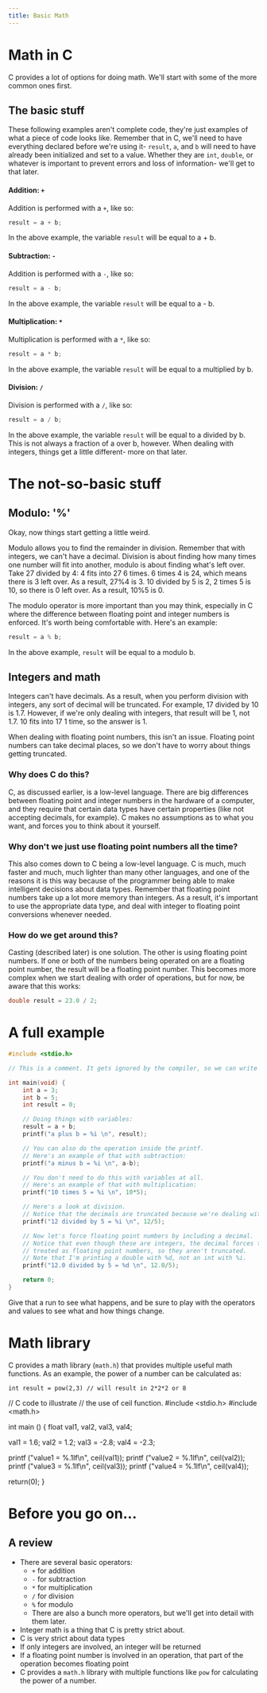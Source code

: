 ```yaml
---
title: Basic Math
---
```

# Math in C
C provides a lot of options for doing math. We'll start with some of the more common ones first.

## The basic stuff
These following examples aren't complete code, they're just examples of what a piece of code looks like. Remember that in C, we'll need to have everything declared before we're using it- `result`, `a`, and `b` will need to have already been initialized and set to a value. Whether they are `int`, `double`, or whatever is important to prevent errors and loss of information- we'll get to that later.

#### Addition: `+`
Addition is performed with a `+`, like so:
```C
result = a + b;
```
In the above example, the variable `result` will be equal to a + b.

#### Subtraction: `-`
Addition is performed with a `-`, like so:
```C
result = a - b;
```
In the above example, the variable `result` will be equal to a - b.

#### Multiplication: `*`
Multiplication is performed with a `*`, like so:
```C
result = a * b;
```
In the above example, the variable `result` will be equal to a multiplied by b.

#### Division: `/`
Division is performed with a `/`, like so:
```C
result = a / b;
```
In the above example, the variable `result` will be equal to a divided by b. This is not always a fraction of a over b, however. When dealing with integers, things get a little different- more on that later.

# The not-so-basic stuff
## Modulo: '%'
Okay, now things start getting a little weird.

Modulo allows you to find the remainder in division. Remember that with integers, we can't have a decimal. Division is about finding how many times one number will fit into another, modulo is about finding what's left over. Take 27 divided by 4: 4 fits into 27 6 times. 6 times 4 is 24, which means there is 3 left over. As a result, 27%4 is 3. 10 divided by 5 is 2, 2 times 5 is 10, so there is 0 left over. As a result, 10%5 is 0.

The modulo operator is more important than you may think, especially in C where the difference between floating point and integer numbers is enforced. It's worth being comfortable with. Here's an example:
```C
result = a % b;
```
In the above example, `result` will be equal to a modulo b.

## Integers and math
Integers can't have decimals. As a result, when you perform division with integers, any sort of decimal will be truncated. For example, 17 divided by 10 is 1.7. However, if we're only dealing with integers, that result will be 1, not 1.7. 10 fits into 17 1 time, so the answer is 1.

When dealing with floating point numbers, this isn't an issue. Floating point numbers can take decimal places, so we don't have to worry about things getting truncated.

### Why does C do this?
C, as discussed earlier, is a low-level language. There are big differences between floating point and integer numbers in the hardware of a computer, and they require that certain data types have certain properties (like not accepting decimals, for example). C makes no assumptions as to what you want, and forces you to think about it yourself.

### Why don't we just use floating point numbers all the time?
This also comes down to C being a low-level language. C is much, much faster and much, much lighter than many other languages, and one of the reasons it is this way because of the programmer being able to make intelligent decisions about data types. Remember that floating point numbers take up a lot more memory than integers. As a result, it's important to use the appropriate data type, and deal with integer to floating point conversions whenever needed.

### How do we get around this?
Casting (described later) is one solution. The other is using floating point numbers. If one or both of the numbers being operated on are a floating point number, the result will be a floating point number. This becomes more complex when we start dealing with order of operations, but for now, be aware that this works:
```C
double result = 23.0 / 2;

```

# A full example
```C
#include <stdio.h>

// This is a comment. It gets ignored by the compiler, so we can write notes after the double slashes.

int main(void) {
    int a = 3;
    int b = 5;
    int result = 0;

    // Doing things with variables:
    result = a + b;
    printf("a plus b = %i \n", result);

    // You can also do the operation inside the printf.
    // Here's an example of that with subtraction:
    printf("a minus b = %i \n", a-b);

    // You don't need to do this with variables at all.
    // Here's an example of that with multiplication:
    printf("10 times 5 = %i \n", 10*5);

    // Here's a look at division.
    // Notice that the decimals are truncated because we're dealing with integers.
    printf("12 divided by 5 = %i \n", 12/5);

    // Now let's force floating point numbers by including a decimal.
    // Notice that even though these are integers, the decimal forces them to be
    // treated as floating point numbers, so they aren't truncated.
    // Note that I'm printing a double with %d, not an int with %i.
    printf("12.0 divided by 5 = %d \n", 12.0/5);

    return 0;
}
```
Give that a run to see what happens, and be sure to play with the operators and values to see what and how things change.

# Math library
C provides a math library (`math.h`) that provides multiple useful math functions. As an example, the power of a number can be calculated as:

```#include<math.h>
int result = pow(2,3) // will result in 2*2*2 or 8
```
// C code to illustrate 
// the use of ceil function. 
#include <stdio.h> 
#include <math.h> 
  
int main () 
{ 
float val1, val2, val3, val4; 
  
val1 = 1.6; 
val2 = 1.2; 
val3 = -2.8; 
val4 = -2.3; 
  
printf ("value1 = %.1lf\n", ceil(val1)); 
printf ("value2 = %.1lf\n", ceil(val2)); 
printf ("value3 = %.1lf\n", ceil(val3)); 
printf ("value4 = %.1lf\n", ceil(val4)); 
      
return(0); 
} 

# Before you go on...
## A review
* There are several basic operators:
  * `+` for addition
  * `-` for subtraction
  * `*` for multiplication
  * `/` for division
  * `%` for modulo
  * There are also a bunch more operators, but we'll get into detail with them later.
* Integer math is a thing that C is pretty strict about.
* C is very strict about data types
* If only integers are involved, an integer will be returned
* If a floating point number is involved in an operation, that part of the operation becomes floating point
* C provides a `math.h` library with multiple functions like `pow` for calculating the power of a number. 
